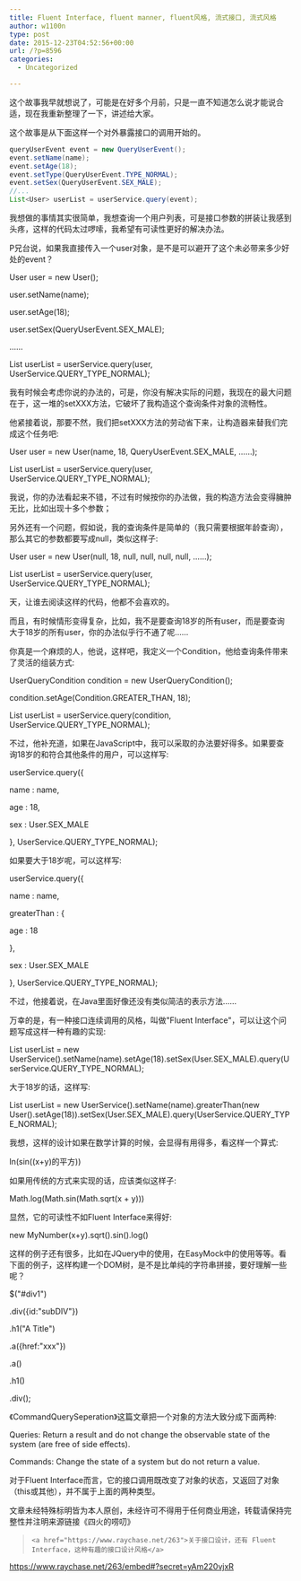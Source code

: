 ```yaml
---
title: Fluent Interface, fluent manner, fluent风格, 流式接口, 流式风格
author: w1100n
type: post
date: 2015-12-23T04:52:56+00:00
url: /?p=8596
categories:
  - Uncategorized

---
```

这个故事我早就想说了，可能是在好多个月前，只是一直不知道怎么说才能说合适，现在我重新整理了一下，讲述给大家。

这个故事是从下面这样一个对外暴露接口的调用开始的。

```java
queryUserEvent event = new QueryUserEvent();
event.setName(name);
event.setAge(18);
event.setType(QueryUserEvent.TYPE_NORMAL);
event.setSex(QueryUserEvent.SEX_MALE);
//...
List<User> userList = userService.query(event);
```

我想做的事情其实很简单，我想查询一个用户列表，可是接口参数的拼装让我感到头疼，这样的代码太过啰嗦，我希望有可读性更好的解决办法。

P兄台说，如果我直接传入一个user对象，是不是可以避开了这个未必带来多少好处的event？

User user = new User();
  
user.setName(name);
  
user.setAge(18);
  
user.setSex(QueryUserEvent.SEX_MALE);
  
……
  
List<User> userList = userService.query(user, UserService.QUERY_TYPE_NORMAL);
  
我有时候会考虑你说的办法的，可是，你没有解决实际的问题，我现在的最大问题在于，这一堆的setXXX方法，它破坏了我构造这个查询条件对象的流畅性。

他紧接着说，那要不然，我们把setXXX方法的劳动省下来，让构造器来替我们完成这个任务吧: 

User user = new User(name, 18, QueryUserEvent.SEX_MALE, ……);
  
List<User> userList = userService.query(user, UserService.QUERY_TYPE_NORMAL);
  
我说，你的办法看起来不错，不过有时候按你的办法做，我的构造方法会变得臃肿无比，比如出现十多个参数；

另外还有一个问题，假如说，我的查询条件是简单的（我只需要根据年龄查询），那么其它的参数都要写成null，类似这样子: 

User user = new User(null, 18, null, null, null, null, ……);
  
List<User> userList = userService.query(user, UserService.QUERY_TYPE_NORMAL);
  
天，让谁去阅读这样的代码，他都不会喜欢的。

而且，有时候情形变得复杂，比如，我不是要查询18岁的所有user，而是要查询大于18岁的所有user，你的办法似乎行不通了呢……

你真是一个麻烦的人，他说，这样吧，我定义一个Condition，他给查询条件带来了灵活的组装方式: 

UserQueryCondition condition = new UserQueryCondition();
  
condition.setAge(Condition.GREATER_THAN, 18);
  
List<User> userList = userService.query(condition, UserService.QUERY_TYPE_NORMAL);
  
不过，他补充道，如果在JavaScript中，我可以采取的办法要好得多。如果要查询18岁的和符合其他条件的用户，可以这样写: 

userService.query({
  
name : name,
  
age : 18,
  
sex : User.SEX_MALE
  
}, UserService.QUERY_TYPE_NORMAL);
  
如果要大于18岁呢，可以这样写: 

userService.query({
  
name : name,
  
greaterThan : {
  
age : 18
  
},
  
sex : User.SEX_MALE
  
}, UserService.QUERY_TYPE_NORMAL);
  
不过，他接着说，在Java里面好像还没有类似简洁的表示方法……

万幸的是，有一种接口连续调用的风格，叫做"Fluent Interface"，可以让这个问题写成这样一种有趣的实现: 

List<User> userList = new UserService().setName(name).setAge(18).setSex(User.SEX_MALE).query(UserService.QUERY_TYPE_NORMAL);
  
大于18岁的话，这样写: 

List<User> userList = new UserService().setName(name).greaterThan(new User().setAge(18)).setSex(User.SEX_MALE).query(UserService.QUERY_TYPE_NORMAL);
  
我想，这样的设计如果在数学计算的时候，会显得有用得多，看这样一个算式: 

ln(sin((x+y)的平方))
  
如果用传统的方式来实现的话，应该类似这样子: 

Math.log(Math.sin(Math.sqrt(x + y)))
  
显然，它的可读性不如Fluent Interface来得好: 

new MyNumber(x+y).sqrt().sin().log()
  
这样的例子还有很多，比如在JQuery中的使用，在EasyMock中的使用等等。看下面的例子，这样构建一个DOM树，是不是比单纯的字符串拼接，要好理解一些呢？

$("#div1")
  
.div({id:"subDIV"})
  
.h1("A Title")
  
.a({href:"xxx"})
  
.a()
  
.h1()
  
.div();
  
《CommandQuerySeperation》这篇文章把一个对象的方法大致分成下面两种: 

Queries: Return a result and do not change the observable state of the system (are free of side effects).

Commands: Change the state of a system but do not return a value.

对于Fluent Interface而言，它的接口调用既改变了对象的状态，又返回了对象（this或其他），并不属于上面的两种类型。

文章未经特殊标明皆为本人原创，未经许可不得用于任何商业用途，转载请保持完整性并注明来源链接《四火的唠叨》

<blockquote class="wp-embedded-content" data-secret="yAm220vjxR">
  
    <a href="https://www.raychase.net/263">关于接口设计，还有 Fluent Interface，这种有趣的接口设计风格</a>
  
</blockquote>

https://www.raychase.net/263/embed#?secret=yAm220vjxR